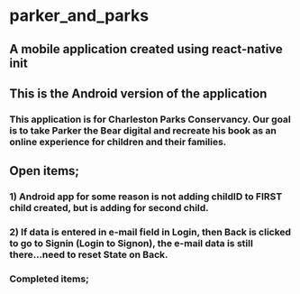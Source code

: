 # parker_and_parks

## A mobile application created using react-native init
## This is the Android version of the application

### This application is for Charleston Parks Conservancy.  Our goal is to take Parker the Bear digital and recreate his book as an online experience for children and their families.


## Open items;

### 1) Android app for some reason is not adding childID to FIRST child created, but is adding for second child.
### 2) If data is entered in e-mail field in Login, then Back is clicked to go to Signin (Login to Signon), the e-mail data is still there...need to reset State on Back.


### Completed items;
